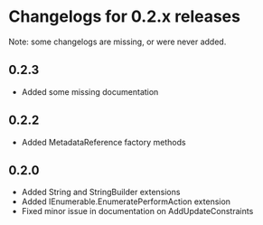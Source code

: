 # Changelogs for 0.2.x releases

Note: some changelogs are missing, or were never added. 

## 0.2.3
- Added some missing documentation

## 0.2.2
- Added MetadataReference factory methods

## 0.2.0
- Added String and StringBuilder extensions
- Added IEnumerable.EnumeratePerformAction extension
- Fixed minor issue in documentation on AddUpdateConstraints
